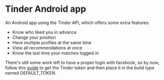 # Tinder Android app
An Android app using the Tinder API, which offers some extra features:
  - Know who liked you in advance
  - Change your position
  - Have multiple profiles at the same time
  - View all recommendations at once
  - Know the last time your matches logged in

There's still some work left to have a proper login with facebook, so by now, follow this [guide](http://jaanus.com/debugging-http-on-an-android-phone-or-tablet-with-charles-proxy-for-fun-and-profit/) to get the Tinder token and then place it in the build type named DEFAULT_TOKEN.
